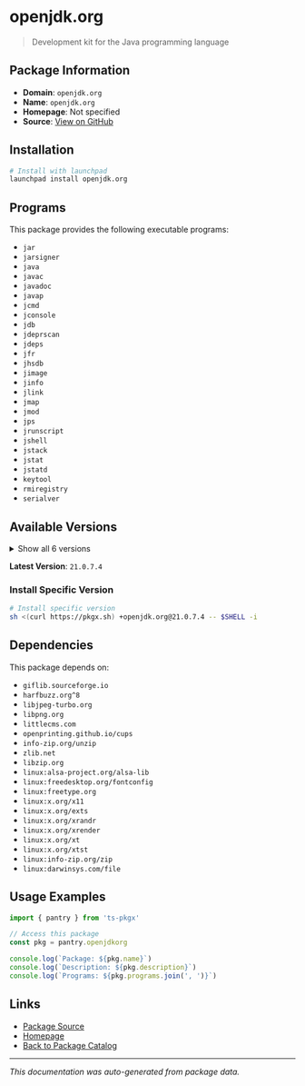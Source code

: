 # openjdk.org

> Development kit for the Java programming language

## Package Information

- **Domain**: `openjdk.org`
- **Name**: `openjdk.org`
- **Homepage**: Not specified
- **Source**: [View on GitHub](https://github.com/pkgxdev/pantry/tree/main/projects/openjdk.org/package.yml)

## Installation

```bash
# Install with launchpad
launchpad install openjdk.org
```

## Programs

This package provides the following executable programs:

- `jar`
- `jarsigner`
- `java`
- `javac`
- `javadoc`
- `javap`
- `jcmd`
- `jconsole`
- `jdb`
- `jdeprscan`
- `jdeps`
- `jfr`
- `jhsdb`
- `jimage`
- `jinfo`
- `jlink`
- `jmap`
- `jmod`
- `jps`
- `jrunscript`
- `jshell`
- `jstack`
- `jstat`
- `jstatd`
- `keytool`
- `rmiregistry`
- `serialver`

## Available Versions

<details>
<summary>Show all 6 versions</summary>

- `21.0.7.4`, `21.0.6.6`, `21.0.3.6`, `17.0.11.4`, `17.0.10.6`
- `11.0.23.6`

</details>

**Latest Version**: `21.0.7.4`

### Install Specific Version

```bash
# Install specific version
sh <(curl https://pkgx.sh) +openjdk.org@21.0.7.4 -- $SHELL -i
```

## Dependencies

This package depends on:

- `giflib.sourceforge.io`
- `harfbuzz.org^8`
- `libjpeg-turbo.org`
- `libpng.org`
- `littlecms.com`
- `openprinting.github.io/cups`
- `info-zip.org/unzip`
- `zlib.net`
- `libzip.org`
- `linux:alsa-project.org/alsa-lib`
- `linux:freedesktop.org/fontconfig`
- `linux:freetype.org`
- `linux:x.org/x11`
- `linux:x.org/exts`
- `linux:x.org/xrandr`
- `linux:x.org/xrender`
- `linux:x.org/xt`
- `linux:x.org/xtst`
- `linux:info-zip.org/zip`
- `linux:darwinsys.com/file`

## Usage Examples

```typescript
import { pantry } from 'ts-pkgx'

// Access this package
const pkg = pantry.openjdkorg

console.log(`Package: ${pkg.name}`)
console.log(`Description: ${pkg.description}`)
console.log(`Programs: ${pkg.programs.join(', ')}`)
```

## Links

- [Package Source](https://github.com/pkgxdev/pantry/tree/main/projects/openjdk.org/package.yml)
- [Homepage](#)
- [Back to Package Catalog](../package-catalog.md)

---

*This documentation was auto-generated from package data.*
